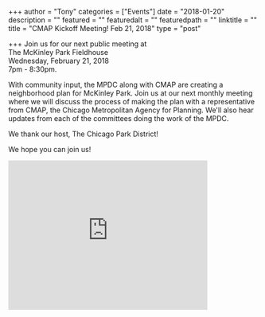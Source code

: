 +++
author = "Tony"
categories = ["Events"]
date = "2018-01-20"
description = ""
featured = ""
featuredalt = ""
featuredpath = ""
linktitle = ""
title = "CMAP Kickoff Meeting! Feb 21, 2018"
type = "post"

+++
Join us for our next public meeting at </br>The McKinley Park Fieldhouse </br>Wednesday, February 21, 2018 
</br>7pm - 8:30pm. 

With community input, the MPDC along with CMAP are creating a neighborhood plan for McKinley Park. Join us at our next monthly meeting where we 
will discuss the process of making the plan with a representative from CMAP, the Chicago Metropolitan Agency for Planning. We'll also hear updates from each of the committees doing the work of the MPDC.

We thank our host, The Chicago Park District!

We hope you can join us! 

<iframe src="https://www.google.com/maps/embed?pb=!1m14!1m8!1m3!1d11892.847014990308!2d-87.6824446!3d41.8237382!3m2!1i1024!2i768!4f13.1!3m3!1m2!1s0x0%3A0xbe30199e6e1392b3!2sMcKinley+Park!5e0!3m2!1sen!2sus!4v1516476691085" width="400" height="300" frameborder="0" style="border:0" allowfullscreen></iframe>
